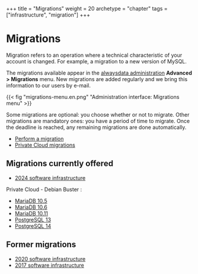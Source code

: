 +++
title = "Migrations"
weight = 20
archetype = "chapter"
tags = ["infrastructure", "migration"]
+++

# Migrations

Migration refers to an operation where a technical characteristic of your account is changed. For example, a migration to a new version of MySQL.

The migrations available appear in the [alwaysdata administration](https://admin.alwaysdata.com) **Advanced > Migrations** menu. New migrations are added regularly and we bring this information to our users by e-mail.

{{< fig "migrations-menu.en.png" "Administration interface: Migrations menu" >}}

Some migrations are optional: you choose whether or not to migrate. Other migrations are mandatory ones: you have a period of time to migrate. Once the deadline is reached, any remaining migrations are done automatically.

- [Perform a migration](advanced/migrations/perform-migration)
- [Private Cloud migrations](advanced/migrations/vps-and-dedicated-migrations)

## Migrations currently offered

* [2024 software infrastructure](advanced/migrations/2024-software-architecture)

Private Cloud - Debian Buster :

- [MariaDB 10.5](advanced/migrations/mariadb-10_5)
- [MariaDB 10.6](advanced/migrations/mariadb-10_6)
- [MariaDB 10.11](advanced/migrations/mariadb-10_11)
- [PostgreSQL 13](advanced/migrations/postgresql-13)
- [PostgreSQL 14](advanced/migrations/postgresql-14)

## Former migrations

* [2020 software infrastructure](advanced/migrations/2020-software-architecture)
* [2017 software infrastructure](advanced/migrations/2017-software-architecture)

